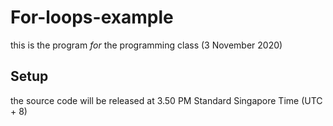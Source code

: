 # For-loops-example
this is the program _for_ the programming class (3 November 2020)
## Setup
the source code will be released at 3.50 PM Standard Singapore Time (UTC + 8)
